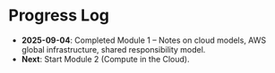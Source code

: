 # Progress Log

- **2025-09-04**: Completed Module 1 – Notes on cloud models, AWS global infrastructure, shared responsibility model.
- **Next**: Start Module 2 (Compute in the Cloud).
